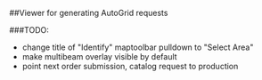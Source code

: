 ##Viewer for generating AutoGrid requests

###TODO:
* change title of "Identify" maptoolbar pulldown to "Select Area"
* make multibeam overlay visible by default
* point next order submission, catalog request to production
